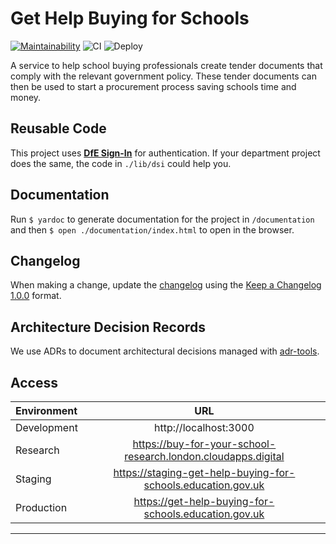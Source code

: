 # Get Help Buying for Schools 

[![Maintainability][codeclimate-badge]][codeclimate-report]
![CI][ci-badge]
![Deploy][deploy-badge]

A service to help school buying professionals create tender documents that comply with the relevant government policy.
These tender documents can then be used to start a procurement process saving schools time and money.

## Reusable Code

This project uses **[DfE Sign-In][dsi]** for authentication.
If your department project does the same, the code in `./lib/dsi` could help you.

## Documentation

Run `$ yardoc` to generate documentation for the project in `/documentation` and then `$ open ./documentation/index.html` to open in the browser.

## Changelog

When making a change, update the [changelog](CHANGELOG.md) using the
[Keep a Changelog 1.0.0][keep-a-changelog] format.

## Architecture Decision Records

We use ADRs to document architectural decisions managed with [adr-tools][adr].

## Access

| Environment |                              URL                              |
| :---------- | :-----------------------------------------------------------: |
| Development |                     http://localhost:3000                     |
| Research    | https://buy-for-your-school-research.london.cloudapps.digital |
| Staging     | https://staging-get-help-buying-for-schools.education.gov.uk  |
| Production  |     https://get-help-buying-for-schools.education.gov.uk      |



---

[adr]: https://github.com/npryce/adr-tools
[ci-badge]: https://github.com/DFE-Digital/buy-for-your-school/actions/workflows/continuous-integration.yml/badge.svg
[codeclimate-badge]: https://api.codeclimate.com/v1/badges/f119cce1678a8a67cca7/maintainability
[codeclimate-report]: https://codeclimate.com/github/DFE-Digital/buy-for-your-school/maintainability
[deploy-badge]: https://github.com/DFE-Digital/buy-for-your-school/actions/workflows/deploy.yml/badge.svg
[dsi]: https://services.signin.education.gov.uk/
[keep-a-changelog]: https://keepachangelog.com/en/1.0.0/
